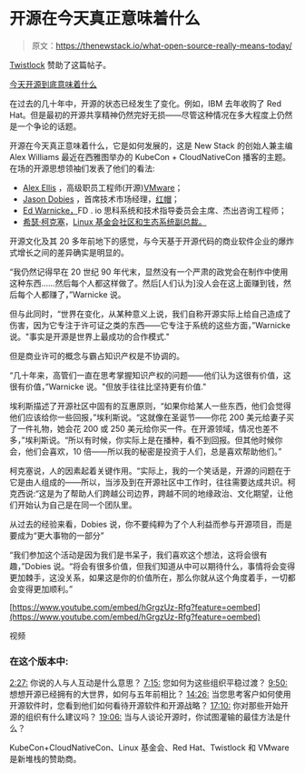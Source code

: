 # 开源在今天真正意味着什么

> 原文：<https://thenewstack.io/what-open-source-really-means-today/>

[Twistlock](https://www.paloaltonetworks.com/prisma/cloud) 赞助了这篇帖子。

[今天开源到底意味着什么](https://thenewstack.simplecast.com/episodes/what-open-source-really-means-today)

在过去的几十年中，开源的状态已经发生了变化。例如，IBM 去年收购了 Red Hat。但是最初的开源共享精神仍然完好无损——尽管这种情况在多大程度上仍然是一个争论的话题。

开源在今天真正意味着什么，它是如何发展的，这是 New Stack 的创始人兼主编 Alex Williams 最近在西雅图举办的 KubeCon + CloudNativeCon 播客的主题。在场的开源思想领袖们发表了他们的看法:

*   [Alex Ellis](https://www.linkedin.com/in/alexellisuk/?originalSubdomain=uk) ，高级职员工程师(开源)[VMware](https://www.vmware.com/cloud-solutions/app-modernization/cloud-native-apps.html)；
*   [Jason Dobies](https://www.linkedin.com/in/jasondobies) ，首席技术市场经理，[红帽](https://www.openshift.com/)；
*   [Ed Warnicke，](https://twitter.com/edwarnicke?lang=en)FD . io 思科系统和技术指导委员会主席、杰出咨询工程师；
*   [希瑟·柯克塞](https://twitter.com/heatherrkirksey?lang=en)，[Linux 基金会社区和生态系统副总裁。](https://www.linuxfoundation.org/)

开源文化及其 20 多年前地下的感觉，与今天基于开源代码的商业软件企业的爆炸式增长之间的差异确实是明显的。

“我仍然记得早在 20 世纪 90 年代末，显然没有一个严肃的政党会在制作中使用这种东西……然后每个人都这样做了。然后[人们认为]没人会在这上面赚到钱，然后每个人都赚了，”Warnicke 说。

但与此同时，“世界在变化，从某种意义上说，我们自称开源实际上给自己造成了伤害，因为它专注于许可证之类的东西——它专注于系统的这些方面，”Warnicke 说。"事实是开源是世界上最成功的合作模式."

但是商业许可的概念与霸占知识产权是不协调的。

“几十年来，高管们一直在思考掌握知识产权的问题——他们认为这很有价值，这很有价值，”Warnicke 说。"但放手往往比坚持更有价值."

埃利斯描述了开源社区中固有的互惠原则，“如果你给某人一些东西，他们会觉得他们应该给你一些回报，”埃利斯说。“这就像在圣诞节——你花 200 美元给妻子买了一件礼物，她会花 200 或 250 美元给你买一件。在开源领域，情况也差不多，”埃利斯说。“所以有时候，你实际上是在播种，看不到回报。但其他时候你会，他们会喜欢，10 倍——所以我的秘密是投资于人们，总是喜欢帮助他们。”

柯克塞说，人的因素起着关键作用。“实际上，我的一个笑话是，开源的问题在于它是由人组成的——所以，当涉及到在开源社区中工作时，往往需要达成共识。柯克西说:“这是为了帮助人们跨越公司边界，跨越不同的地缘政治、文化期望，让他们开始认为自己是在同一个团队里。

从过去的经验来看，Dobies 说，你不要纯粹为了个人利益而参与开源项目，而是要成为“更大事物的一部分”

“我们参加这个活动是因为我们是书呆子，我们喜欢这个想法，这将会很有趣，”Dobies 说。“将会有很多价值，但我们知道从中可以期待什么，事情将会变得更加棘手，这没关系，如果这是你的价值所在，那么你就从这个角度着手，一切都会变得更加顺利。”

[https://www.youtube.com/embed/hGrgzUz-Rfg?feature=oembed](https://www.youtube.com/embed/hGrgzUz-Rfg?feature=oembed)

视频

### 在这个版本中:

[2:27:](https://thenewstack.simplecast.com/episodes/what-open-source-really-means-today?t=2:27) 你说的人与人互动是什么意思？
[7:15:](https://thenewstack.simplecast.com/episodes/what-open-source-really-means-today?t=7:15) 您如何为这些组织平稳过渡？
[9:50:](https://thenewstack.simplecast.com/episodes/what-open-source-really-means-today?t=9:50) 想想开源已经拥有的大世界，如何与五年前相比？
[14:26:](https://thenewstack.simplecast.com/episodes/what-open-source-really-means-today?t=14:26) 当您思考客户如何使用开源软件时，您看到他们如何看待开源软件和开源战略？
[17:10:](https://thenewstack.simplecast.com/episodes/what-open-source-really-means-today?t=17:10) 你对那些开始开源的组织有什么建议吗？
[19:06:](https://thenewstack.simplecast.com/episodes/what-open-source-really-means-today?t=19:06) 当与人谈论开源时，你试图灌输的最佳方法是什么？

KubeCon+CloudNativeCon、Linux 基金会、Red Hat、Twistlock 和 VMware 是新堆栈的赞助商。

<svg xmlns:xlink="http://www.w3.org/1999/xlink" viewBox="0 0 68 31" version="1.1"><title>Group</title> <desc>Created with Sketch.</desc></svg>